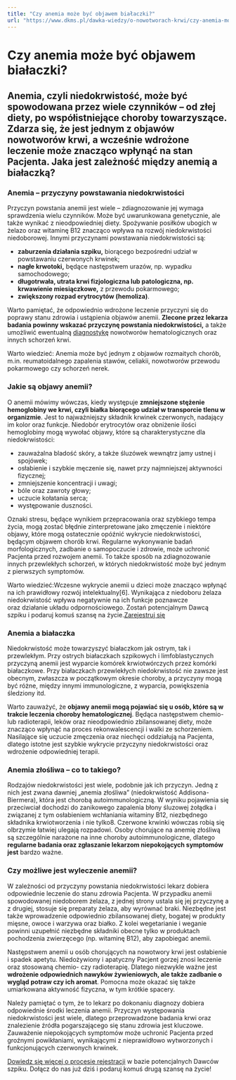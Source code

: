 ```yaml
---
title: "Czy anemia może być objawem białaczki?"
url: "https://www.dkms.pl/dawka-wiedzy/o-nowotworach-krwi/czy-anemia-moze-byc-objawem-bialaczki"
---
```


# Czy anemia może być objawem białaczki?

## Anemia, czyli niedokrwistość, może być spowodowana przez wiele czynników – od złej diety, po współistniejące choroby towarzyszące. Zdarza się, że jest jednym z objawów nowotworów krwi, a wcześnie wdrożone leczenie może znacząco wpłynąć na stan Pacjenta. Jaka jest zależność między anemią a białaczką?

### Anemia – przyczyny powstawania niedokrwistości


Przyczyn powstania anemii jest wiele – zdiagnozowanie jej wymaga sprawdzenia wielu czynników. Może być uwarunkowana genetycznie, ale także wynikać z nieodpowiedniej diety. Spożywanie posiłków ubogich w żelazo oraz witaminę B12 znacząco wpływa na rozwój niedokrwistości niedoborowej. Innymi przyczynami powstawania niedokrwistości są:


* **zaburzenia działania szpiku,** biorącego bezpośredni udział w powstawaniu czerwonych krwinek;
* **nagłe krwotoki,** będące następstwem urazów, np. wypadku samochodowego;
* **długotrwała, utrata krwi fizjologiczna lub patologiczna, np. krwawienie miesiączkowe,**  z przewodu pokarmowego;
* **zwiększony rozpad erytrocytów (hemoliza)**.


Warto pamiętać, że odpowiednio wdrożone leczenie przyczyni się do poprawy stanu zdrowia i ustąpienia objawów anemii. **Zlecone przez lekarza badania powinny wskazać przyczynę powstania niedokrwistości,** a także umożliwić ewentualną [diagnostykę](https://www.dkms.pl/dawka-wiedzy/o-nowotworach-krwi/diagnostyka) nowotworów hematologicznych oraz innych schorzeń krwi.


Warto wiedzieć:
Anemia może być jednym z objawów rozmaitych chorób, m.in. reumatoidalnego zapalenia stawów, celiakii, nowotworów przewodu pokarmowego czy schorzeń nerek.
### Jakie są objawy anemii?


O anemii mówimy wówczas, kiedy występuje **zmniejszone stężenie hemoglobiny we krwi, czyli białka biorącego udział w transporcie tlenu w organizmie**. Jest to najważniejszy składnik krwinek czerwonych, nadający im kolor oraz funkcje. Niedobór erytrocytów oraz obniżenie ilości hemoglobiny mogą wywołać objawy, które są charakterystyczne dla niedokrwistości:


* zauważalna bladość skóry, a także śluzówek wewnątrz jamy ustnej i spojówek;
* osłabienie i szybkie męczenie się, nawet przy najmniejszej aktywności fizycznej;
* zmniejszenie koncentracji i uwagi;
* bóle oraz zawroty głowy;
* uczucie kołatania serca;
* występowanie duszności.


Oznaki stresu, będące wynikiem przepracowania oraz szybkiego tempa życia, mogą zostać błędnie zinterpretowane jako zmęczenie i niektóre objawy, które mogą ostatecznie opóźnić wykrycie niedokrwistości, będącym objawem chorób krwi. Regularne wykonywanie badań morfologicznych, zadbanie o samopoczucie i zdrowie, może uchronić Pacjenta przed rozwojem anemii. To także sposób na zdiagnozowanie innych przewlekłych schorzeń, w których niedokrwistość może być jednym z pierwszych symptomów.


Warto wiedzieć:Wczesne wykrycie anemii u dzieci może znacząco wpłynąć na ich prawidłowy rozwój intelektualny\[6]. Wynikająca z niedoboru żelaza niedokrwistość wpływa negatywnie na ich funkcje poznawcze oraz działanie układu odpornościowego.
Zostań potencjalnym Dawcą szpiku i podaruj komuś szansę na życie.[Zarejestruj się](/zarejestruj-sie-teraz "Zarejestruj sie teraz")
### Anemia a białaczka


Niedokrwistość może towarzyszyć białaczkom jak ostrym, tak i przewlekłym. Przy ostrych białaczkach szpikowych i limfoblastycznych przyczyną anemii jest wyparcie komórek krwiotwórczych przez komórki białaczkowe. Przy białaczkach przewlekłych niedokrwistość nie zawsze jest obecnym, zwłaszcza w początkowym okresie choroby, a przyczyny mogą być różne, między innymi immunologiczne, z wyparcia, powiększenia śledziony itd.


Warto zauważyć, że **objawy anemii mogą pojawiać się u osób, które są w trakcie leczenia choroby hematologicznej**. Będąca następstwem chemio\- lub radioterapii, leków oraz nieodpowiednio zbilansowanej diety, może znacząco wpłynąć na proces rekonwalescencji i walki ze schorzeniem. Nasilające się uczucie zmęczenia oraz niechęci oddziałują na Pacjenta, dlatego istotne jest szybkie wykrycie przyczyny niedokrwistości oraz wdrożenie odpowiedniej terapii.


### Anemia złośliwa – co to takiego?


Rodzajów niedokrwistości jest wiele, podobnie jak ich przyczyn. Jedną z nich jest zwana dawniej „anemia złośliwa” (niedokrwistość Addisona\-Biermera), która jest chorobą autoimmunologiczną. W wyniku pojawienia się przeciwciał dochodzi do zanikowego zapalenia błony śluzowej żołądka i związanej z tym osłabieniem wchłaniania witaminy B12, niezbędnego składnika krwiotworzenia i nie tylko8\. Czerwone krwinki wówczas robią się olbrzymie łatwiej ulegają rozpadowi. Osoby chorujące na anemię złośliwą są szczególnie narażone na inne choroby autoimmunologiczne, dlatego **regularne badania oraz zgłaszanie lekarzom niepokojących symptomów jest** bardzo ważne.


### Czy możliwe jest wyleczenie anemii?


W zależności od przyczyny powstania niedokrwistości lekarz dobiera odpowiednie leczenie do stanu zdrowia Pacjenta. W przypadku anemii spowodowanej niedoborem żelaza, z jednej strony ustala się jej przyczynę a z drugiej, stosuje się preparaty żelaza, aby wyrównać braki. Niezbędne jest także wprowadzenie odpowiednio zbilansowanej diety, bogatej w produkty mięsne, owoce i warzywa oraz białko. Z kolei wegetarianie i weganie powinni uzupełnić niezbędne składniki obecne tylko w produktach pochodzenia zwierzęcego (np. witaminę B12\), aby zapobiegać anemii.


Następstwem anemii u osób chorujących na nowotwory krwi jest osłabienie i spadek apetytu. Niedożywiony i apatyczny Pacjent gorzej znosi leczenie oraz stosowaną chemio\- czy radioterapię. Dlatego niezwykle ważne jest **wdrożenie odpowiednich nawyków żywieniowych, ale także zadbanie o wygląd potraw czy ich aromat**. Pomocna może okazać się także umiarkowana aktywność fizyczna, w tym krótkie spacery.


Należy pamiętać o tym, że to lekarz po dokonaniu diagnozy dobiera odpowiednie środki leczenia anemii. Przyczyn występowania niedokrwistości jest wiele, dlatego przeprowadzone badania krwi oraz znalezienie źródła pogarszającego się stanu zdrowia jest kluczowe. Zauważenie niepokojących symptomów może uchronić Pacjenta przed groźnymi powikłaniami, wynikającymi z nieprawidłowo wytworzonych i funkcjonujących czerwonych krwinek.


[Dowiedz się więcej o procesie rejestracji](https://www.dkms.pl/dawka-wiedzy/o-rejestracji) w bazie potencjalnych Dawców szpiku. Dołącz do nas już dziś i podaruj komuś drugą szansę na życie!


